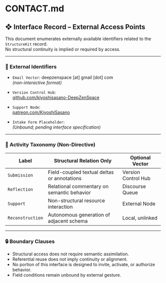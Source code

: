 # CONTACT.md

## ❖ Interface Record – External Access Points

This document enumerates externally available identifiers related to the `StructureKit` record.  
No structural continuity is implied or required by access.

---

### 📩 External Identifiers

- `Email Vector`: deepzenspace [at] gmail [dot] com  
  *(non-interactive format)*

- `Version Control Hub`:  
  [github.com/kiyoshisasano-DeepZenSpace](https://github.com/kiyoshisasano-DeepZenSpace)

- `Support Node`:  
  [patreon.com/KiyoshiSasano](https://www.patreon.com/KiyoshiSasano)

- `Intake Form Placeholder`:  
  *(Unbound; pending interface specification)*

---

### 🧭 Activity Taxonomy (Non-Directive)

| Label            | Structural Relation Only                          | Optional Vector     |
|------------------|---------------------------------------------------|----------------------|
| `Submission`     | Field-coupled textual deltas or annotations       | Version Control Hub  |
| `Reflection`     | Relational commentary on semantic behavior        | Discourse Queue      |
| `Support`        | Non-structural resource interaction               | External Node        |
| `Reconstruction` | Autonomous generation of adjacent schema          | Local, unlinked      |

---

### 🔒 Boundary Clauses

- Structural access does not require semantic assimilation.
- Referential reuse does not imply continuity or alignment.
- No portion of this interface is designed to invite, activate, or authorize behavior.
- Field conditions remain unbound by external gesture.
